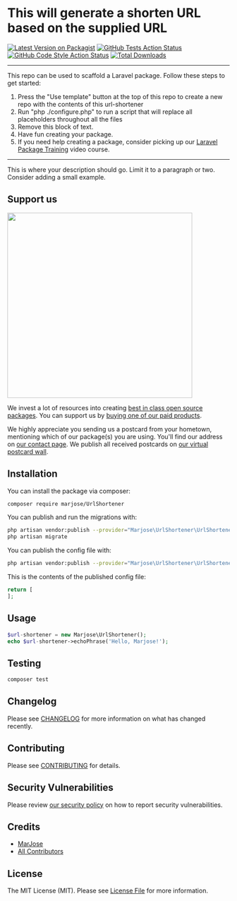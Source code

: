 # This will generate a shorten URL based on the supplied URL

[![Latest Version on Packagist](https://img.shields.io/packagist/v/marjose/url-shortener.svg?style=flat-square)](https://packagist.org/packages/marjose/url-shortener)
[![GitHub Tests Action Status](https://img.shields.io/github/workflow/status/marjose/url-shortener/run-tests?label=tests)](https://github.com/marjose/url-shortener/actions?query=workflow%3Arun-tests+branch%3Amain)
[![GitHub Code Style Action Status](https://img.shields.io/github/workflow/status/marjose/url-shortener/Check%20&%20fix%20styling?label=code%20style)](https://github.com/marjose/url-shortener/actions?query=workflow%3A"Check+%26+fix+styling"+branch%3Amain)
[![Total Downloads](https://img.shields.io/packagist/dt/marjose/url-shortener.svg?style=flat-square)](https://packagist.org/packages/marjose/url-shortener)

---
This repo can be used to scaffold a Laravel package. Follow these steps to get started:

1. Press the "Use template" button at the top of this repo to create a new repo with the contents of this url-shortener
2. Run "php ./configure.php" to run a script that will replace all placeholders throughout all the files
3. Remove this block of text.
4. Have fun creating your package.
5. If you need help creating a package, consider picking up our <a href="https://laravelpackage.training">Laravel Package Training</a> video course.
---

This is where your description should go. Limit it to a paragraph or two. Consider adding a small example.

## Support us

[<img src="https://github-ads.s3.eu-central-1.amazonaws.com/url-shortener.jpg?t=1" width="419px" />](https://spatie.be/github-ad-click/url-shortener)

We invest a lot of resources into creating [best in class open source packages](https://spatie.be/open-source). You can support us by [buying one of our paid products](https://spatie.be/open-source/support-us).

We highly appreciate you sending us a postcard from your hometown, mentioning which of our package(s) you are using. You'll find our address on [our contact page](https://spatie.be/about-us). We publish all received postcards on [our virtual postcard wall](https://spatie.be/open-source/postcards).

## Installation

You can install the package via composer:

```bash
composer require marjose/UrlShortener
```

You can publish and run the migrations with:

```bash
php artisan vendor:publish --provider="Marjose\UrlShortener\UrlShortenerServiceProvider" --tag="UrlShortener-migrations"
php artisan migrate
```

You can publish the config file with:
```bash
php artisan vendor:publish --provider="Marjose\UrlShortener\UrlShortenerServiceProvider" --tag="UrlShortener-config"
```

This is the contents of the published config file:

```php
return [
];
```

## Usage

```php
$url-shortener = new Marjose\UrlShortener();
echo $url-shortener->echoPhrase('Hello, Marjose!');
```

## Testing

```bash
composer test
```

## Changelog

Please see [CHANGELOG](CHANGELOG.md) for more information on what has changed recently.

## Contributing

Please see [CONTRIBUTING](.github/CONTRIBUTING.md) for details.

## Security Vulnerabilities

Please review [our security policy](../../security/policy) on how to report security vulnerabilities.

## Credits

- [MarJose](https://github.com/marjose)
- [All Contributors](../../contributors)

## License

The MIT License (MIT). Please see [License File](LICENSE.md) for more information.

